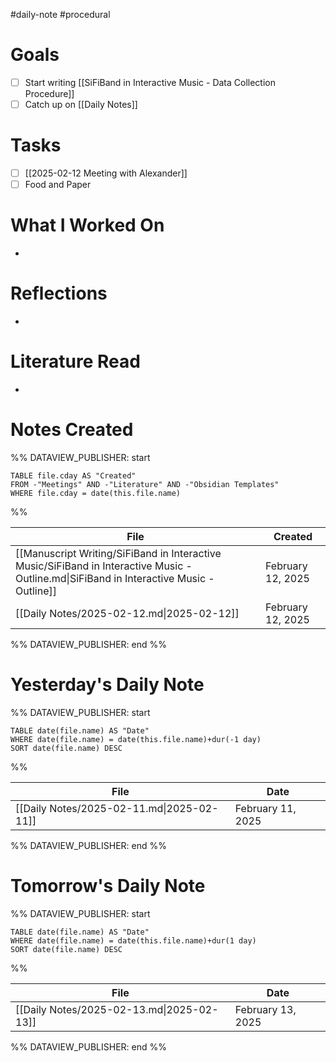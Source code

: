 #daily-note #procedural 

# Goals

- [ ] Start writing [[SiFiBand in Interactive Music - Data Collection Procedure]]
- [ ] Catch up on [[Daily Notes]]

# Tasks

- [ ] [[2025-02-12 Meeting with Alexander]]
- [ ] Food and Paper

# What I Worked On

- 

# Reflections

- 

# Literature Read

- 

# Notes Created


%% DATAVIEW_PUBLISHER: start
```dataview
TABLE file.cday AS "Created"
FROM -"Meetings" AND -"Literature" AND -"Obsidian Templates"
WHERE file.cday = date(this.file.name)
```
%%

| File                                                                                                                                     | Created           |
| ---------------------------------------------------------------------------------------------------------------------------------------- | ----------------- |
| [[Manuscript Writing/SiFiBand in Interactive Music/SiFiBand in Interactive Music - Outline.md\|SiFiBand in Interactive Music - Outline]] | February 12, 2025 |
| [[Daily Notes/2025-02-12.md\|2025-02-12]]                                                                                                | February 12, 2025 |

%% DATAVIEW_PUBLISHER: end %%

# Yesterday's Daily Note

%% DATAVIEW_PUBLISHER: start
```dataview
TABLE date(file.name) AS "Date"
WHERE date(file.name) = date(this.file.name)+dur(-1 day)
SORT date(file.name) DESC
```
%%

| File                                      | Date              |
| ----------------------------------------- | ----------------- |
| [[Daily Notes/2025-02-11.md\|2025-02-11]] | February 11, 2025 |

%% DATAVIEW_PUBLISHER: end %%
# Tomorrow's Daily Note

%% DATAVIEW_PUBLISHER: start
```dataview
TABLE date(file.name) AS "Date"
WHERE date(file.name) = date(this.file.name)+dur(1 day)
SORT date(file.name) DESC
```
%%

| File                                      | Date              |
| ----------------------------------------- | ----------------- |
| [[Daily Notes/2025-02-13.md\|2025-02-13]] | February 13, 2025 |

%% DATAVIEW_PUBLISHER: end %%


